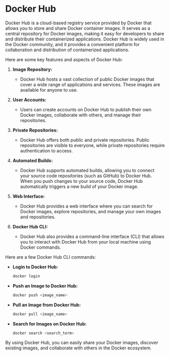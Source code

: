 # Docker Hub

Docker Hub is a cloud-based registry service provided by Docker that allows you to store and share Docker container images. It serves as a central repository for Docker images, making it easy for developers to share and distribute their containerized applications. Docker Hub is widely used in the Docker community, and it provides a convenient platform for collaboration and distribution of containerized applications.

Here are some key features and aspects of Docker Hub:

1. **Image Repository:**
   - Docker Hub hosts a vast collection of public Docker images that cover a wide range of applications and services. These images are available for anyone to use.

2. **User Accounts:**
   - Users can create accounts on Docker Hub to publish their own Docker images, collaborate with others, and manage their repositories.

3. **Private Repositories:**
   - Docker Hub offers both public and private repositories. Public repositories are visible to everyone, while private repositories require authentication to access.

4. **Automated Builds:**
   - Docker Hub supports automated builds, allowing you to connect your source code repositories (such as GitHub) to Docker Hub. When you push changes to your source code, Docker Hub automatically triggers a new build of your Docker image.

5. **Web Interface:**
   - Docker Hub provides a web interface where you can search for Docker images, explore repositories, and manage your own images and repositories.

6. **Docker Hub CLI:**
   - Docker Hub also provides a command-line interface (CLI) that allows you to interact with Docker Hub from your local machine using Docker commands.

Here are a few Docker Hub CLI commands:

   - **Login to Docker Hub:**
     ```bash
     docker login
     ```

   - **Push an Image to Docker Hub:**
     ```bash
     docker push <image_name>
     ```

   - **Pull an Image from Docker Hub:**
     ```bash
     docker pull <image_name>
     ```

   - **Search for Images on Docker Hub:**
     ```bash
     docker search <search_term>
     ```

By using Docker Hub, you can easily share your Docker images, discover existing images, and collaborate with others in the Docker ecosystem.
